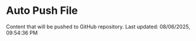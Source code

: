 # Auto Push File

Content that will be pushed to GitHub repository.
Last updated: 08/06/2025, 09:54:36 PM